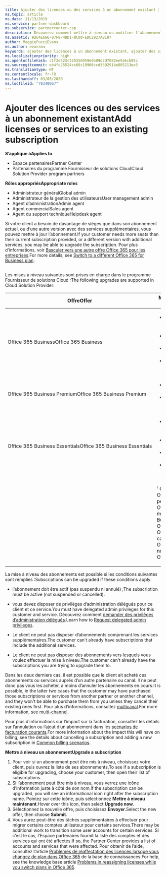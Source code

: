 ```yaml
---
title: Ajouter des licences ou des services à un abonnement existant | Espace partenaires
ms.topic: article
ms.date: 11/13/2019
ms.service: partner-dashboard
ms.subservice: partnercenter-csp
description: Découvrez comment mettre à niveau ou modifier l’abonnement d’un client, par exemple en ajoutant des licences ou des sièges ou en passant à une version différente avec d’autres services.
ms.assetid: 9264E666-97F8-48D1-8C00-EDC2927A8107
author: MaggiePucciEvans
ms.author: evansma
keywords: ajouter des licences à un abonnement existant, ajouter des sièges à un abonnement existant, modifier un abonnement, changer d’abonnement, acheter des licences supplémentaires pour un client
ms.localizationpriority: high
ms.openlocfilehash: c1f2e523c325356959e9b89d2d7082ee9a6cb95c
ms.sourcegitcommit: eb4fc25524cc68c10906ccd3392914e805213ee5
ms.translationtype: HT
ms.contentlocale: fr-FR
ms.lasthandoff: 03/05/2020
ms.locfileid: "78340067"
---
```

# <a name="add-licenses-or-services-to-an-existing-subscription"></a><span data-ttu-id="72854-104">Ajouter des licences ou des services à un abonnement existant</span><span class="sxs-lookup"><span data-stu-id="72854-104">Add licenses or services to an existing subscription</span></span>

<span data-ttu-id="72854-105">**S’applique à**</span><span class="sxs-lookup"><span data-stu-id="72854-105">**Applies to**</span></span>

- <span data-ttu-id="72854-106">Espace partenaires</span><span class="sxs-lookup"><span data-stu-id="72854-106">Partner Center</span></span>
- <span data-ttu-id="72854-107">Partenaires du programme Fournisseur de solutions Cloud</span><span class="sxs-lookup"><span data-stu-id="72854-107">Cloud Solution Provider program partners</span></span>

<span data-ttu-id="72854-108">**Rôles appropriés**</span><span class="sxs-lookup"><span data-stu-id="72854-108">**Appropriate roles**</span></span>

- <span data-ttu-id="72854-109">Administrateur général</span><span class="sxs-lookup"><span data-stu-id="72854-109">Global admin</span></span>
- <span data-ttu-id="72854-110">Administrateur de la gestion des utilisateurs</span><span class="sxs-lookup"><span data-stu-id="72854-110">User management admin</span></span>
- <span data-ttu-id="72854-111">Agent d’administration</span><span class="sxs-lookup"><span data-stu-id="72854-111">Admin agent</span></span>
- <span data-ttu-id="72854-112">Agent commercial</span><span class="sxs-lookup"><span data-stu-id="72854-112">Sales agent</span></span>
- <span data-ttu-id="72854-113">Agent du support technique</span><span class="sxs-lookup"><span data-stu-id="72854-113">Helpdesk agent</span></span>

<span data-ttu-id="72854-114">Si votre client a besoin de davantage de sièges que dans son abonnement actuel, ou d’une autre version avec des services supplémentaires, vous pouvez mettre à jour l’abonnement.</span><span class="sxs-lookup"><span data-stu-id="72854-114">If your customer needs more seats than their current subscription provided, or a different version with additional services, you may be able to upgrade the subscription.</span></span> <span data-ttu-id="72854-115">Pour plus d’informations, voir [Basculer vers une autre offre Office&nbsp;365 pour les entreprises](https://go.microsoft.com/fwlink/p/?LinkId=723577).</span><span class="sxs-lookup"><span data-stu-id="72854-115">For more details, see [Switch to a different Office 365 for Business plan](https://go.microsoft.com/fwlink/p/?LinkId=723577).</span></span>

## <a href="" id="upgradesubscription"></a>


<span data-ttu-id="72854-116">Les mises à niveau suivantes sont prises en charge dans le programme Fournisseur de solutions Cloud&nbsp;:</span><span class="sxs-lookup"><span data-stu-id="72854-116">The following upgrades are supported in Cloud Solution Provider:</span></span>

<table>
<colgroup>
<col width="50%" />
<col width="50%" />
</colgroup>
<thead>
<tr class="header">
<th><span data-ttu-id="72854-117">Offre</span><span class="sxs-lookup"><span data-stu-id="72854-117">Offer</span></span></th>
<th><span data-ttu-id="72854-118">Mises à niveau possibles</span><span class="sxs-lookup"><span data-stu-id="72854-118">Possible upgrades</span></span></th>
</tr>
</thead>
<tbody>
<tr class="odd">
<td><span data-ttu-id="72854-119">Office 365 Business</span><span class="sxs-lookup"><span data-stu-id="72854-119">Office 365 Business</span></span></td>
<td><ul>
<li><span data-ttu-id="72854-120">Office&nbsp;365 Business&nbsp;Premium¹</span><span class="sxs-lookup"><span data-stu-id="72854-120">Office 365 Business Premium¹</span></span></li>
<li><span data-ttu-id="72854-121">Office 365 ProPlus</span><span class="sxs-lookup"><span data-stu-id="72854-121">Office 365 ProPlus</span></span></li>
<li><span data-ttu-id="72854-122">Office&nbsp;365 Entreprise&nbsp;E3</span><span class="sxs-lookup"><span data-stu-id="72854-122">Office 365 Enterprise E3</span></span></li>
<li><span data-ttu-id="72854-123">Office&nbsp;365 Enterprise&nbsp;E5</span><span class="sxs-lookup"><span data-stu-id="72854-123">Office 365 Enterprise E5</span></span></li>
</ul></td>
</tr>
<tr class="even">
<td><span data-ttu-id="72854-124">Office 365 Business Premium</span><span class="sxs-lookup"><span data-stu-id="72854-124">Office 365 Business Premium</span></span></td>
<td><ul>
<li><span data-ttu-id="72854-125">Office&nbsp;365 Entreprise&nbsp;E3</span><span class="sxs-lookup"><span data-stu-id="72854-125">Office 365 Enterprise E3</span></span></li>
<li><span data-ttu-id="72854-126">Office&nbsp;365 Enterprise&nbsp;E5</span><span class="sxs-lookup"><span data-stu-id="72854-126">Office 365 Enterprise E5</span></span></li>
</ul></td>
</tr>
<tr class="odd">
<td><span data-ttu-id="72854-127">Office 365 Business Essentials</span><span class="sxs-lookup"><span data-stu-id="72854-127">Office 365 Business Essentials</span></span></td>
<td><ul>
<li><span data-ttu-id="72854-128">Office&nbsp;365 Business&nbsp;Premium¹</span><span class="sxs-lookup"><span data-stu-id="72854-128">Office 365 Business Premium¹</span></span></li>
<li><span data-ttu-id="72854-129">Office&nbsp;365 Entreprise&nbsp;E1</span><span class="sxs-lookup"><span data-stu-id="72854-129">Office 365 Enterprise E1</span></span></li>
<li><span data-ttu-id="72854-130">Office&nbsp;365 Entreprise&nbsp;E3</span><span class="sxs-lookup"><span data-stu-id="72854-130">Office 365 Enterprise E3</span></span></li>
<li><span data-ttu-id="72854-131">Office&nbsp;365 Enterprise&nbsp;E5</span><span class="sxs-lookup"><span data-stu-id="72854-131">Office 365 Enterprise E5</span></span></li>
</ul></td>
</tr>
<tr class="even">
<td></td>
<td><p><span data-ttu-id="72854-132">¹ Office 365 Business India et Office 365 Business Essentials India peuvent être mis à niveau vers Office 365 Business Premium India, mais pas vers Office 365 Business Premium.</span><span class="sxs-lookup"><span data-stu-id="72854-132">¹ Office 365 Business India and Office 365 Business Essentials India can be upgraded to Office 365 Business Premium India, not to Office 365 Business Premium.</span></span></p></td>
</tr>
</tbody>
</table>

<span data-ttu-id="72854-133">La mise à niveau des abonnements est possible si les conditions suivantes sont remplies&nbsp;:</span><span class="sxs-lookup"><span data-stu-id="72854-133">Subscriptions can be upgraded if these conditions apply:</span></span>

-   <span data-ttu-id="72854-134">l’abonnement doit être actif (pas suspendu ni annulé)&nbsp;;</span><span class="sxs-lookup"><span data-stu-id="72854-134">The subscription must be active (not suspended or cancelled).</span></span>

-   <span data-ttu-id="72854-135">vous devez disposer de privilèges d’administration délégués pour ce client et ce service.</span><span class="sxs-lookup"><span data-stu-id="72854-135">You must have delegated admin privileges for this customer and service.</span></span> <span data-ttu-id="72854-136">Découvrez comment [demander des privilèges d’administration délégués](request-a-relationship-with-a-customer.md).</span><span class="sxs-lookup"><span data-stu-id="72854-136">Learn how to [Request delegated admin privileges](request-a-relationship-with-a-customer.md).</span></span>

-   <span data-ttu-id="72854-137">Le client ne peut pas disposer d’abonnements comprenant les services supplémentaires.</span><span class="sxs-lookup"><span data-stu-id="72854-137">The customer can't already have subscriptions that include the additional services.</span></span>

-   <span data-ttu-id="72854-138">Le client ne peut pas disposer des abonnements vers lesquels vous voulez effectuer la mise à niveau.</span><span class="sxs-lookup"><span data-stu-id="72854-138">The customer can't already have the subscriptions you are trying to upgrade them to.</span></span>

<span data-ttu-id="72854-139">Dans les deux derniers cas, il est possible que le client ait acheté ces abonnements ou services auprès d’un autre partenaire ou canal. Il ne peut donc pas vous les acheter, à moins d’annuler les abonnements en cours.</span><span class="sxs-lookup"><span data-stu-id="72854-139">It is possible, in the latter two cases that the customer may have purchased those subscriptions or services from another partner or another channel, and they won't be able to purchase them from you unless they cancel their existing ones first.</span></span> <span data-ttu-id="72854-140">Pour plus d’informations, consultez [multicanal](multichannel.md).</span><span class="sxs-lookup"><span data-stu-id="72854-140">For more information, see [multi-channel](multichannel.md).</span></span>

<span data-ttu-id="72854-141">Pour plus d’informations sur l’impact sur la facturation, consultez les détails sur l’annulation ou l’ajout d’un abonnement dans les [scénarios de facturation courants](common-billing-scenarios.md).</span><span class="sxs-lookup"><span data-stu-id="72854-141">For more information about the impact this will have on billing, see the details about cancelling a subscription and adding a new subscription in [Common billing scenarios](common-billing-scenarios.md).</span></span>

<span data-ttu-id="72854-142">**Mettre à niveau un abonnement**</span><span class="sxs-lookup"><span data-stu-id="72854-142">**Upgrade a subscription**</span></span>

1.  <span data-ttu-id="72854-143">Pour voir si un abonnement peut être mis à niveau, choisissez votre client, puis ouvrez la liste de ses abonnements.</span><span class="sxs-lookup"><span data-stu-id="72854-143">To see if a subscription is eligible for upgrading, choose your customer, then open their list of subscriptions.</span></span>
2.  <span data-ttu-id="72854-144">Si l’abonnement peut être mis à niveau, vous verrez une icône d’information juste à côté de son nom.</span><span class="sxs-lookup"><span data-stu-id="72854-144">If the subscription can be upgraded, you will see an informational icon right after the subscription name.</span></span> <span data-ttu-id="72854-145">Pointez sur cette icône, puis sélectionnez **Mettre à niveau maintenant**.</span><span class="sxs-lookup"><span data-stu-id="72854-145">Hover over this icon, then select **Upgrade now**.</span></span>
3.  <span data-ttu-id="72854-146">Sélectionnez la nouvelle offre, puis choisissez **Envoyer**.</span><span class="sxs-lookup"><span data-stu-id="72854-146">Select the new offer, then choose **Submit**.</span></span>
4.  <span data-ttu-id="72854-147">Vous aurez peut-être des tâches supplémentaires à effectuer pour migrer certains comptes utilisateur pour certains services.</span><span class="sxs-lookup"><span data-stu-id="72854-147">There may be additional work to transition some user accounts for certain services.</span></span> <span data-ttu-id="72854-148">Si c’est le cas, l’Espace partenaires fournit la liste des comptes et des services qui ont été affectés.</span><span class="sxs-lookup"><span data-stu-id="72854-148">If so, the Partner Center provides a list of accounts and services that were affected.</span></span> <span data-ttu-id="72854-149">Pour obtenir de l’aide, consultez l’article [Problèmes de réaffectation des licences lorsque vous changez de plan dans Office&nbsp;365](https://go.microsoft.com/fwlink/p/?LinkId=723576) de la base de connaissances.</span><span class="sxs-lookup"><span data-stu-id="72854-149">For help, see the knowledge base article [Problems in reassigning licenses while you switch plans in Office 365](https://go.microsoft.com/fwlink/p/?LinkId=723576).</span></span>

 

 



